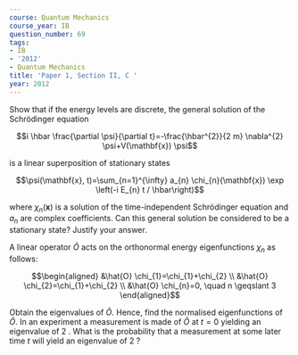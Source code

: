 ```yaml
---
course: Quantum Mechanics
course_year: IB
question_number: 69
tags:
- IB
- '2012'
- Quantum Mechanics
title: 'Paper 1, Section II, C '
year: 2012
---
```




Show that if the energy levels are discrete, the general solution of the Schrödinger equation

$$i \hbar \frac{\partial \psi}{\partial t}=-\frac{\hbar^{2}}{2 m} \nabla^{2} \psi+V(\mathbf{x}) \psi$$

is a linear superposition of stationary states

$$\psi(\mathbf{x}, t)=\sum_{n=1}^{\infty} a_{n} \chi_{n}(\mathbf{x}) \exp \left(-i E_{n} t / \hbar\right)$$

where $\chi_{n}(\mathbf{x})$ is a solution of the time-independent Schrödinger equation and $a_{n}$ are complex coefficients. Can this general solution be considered to be a stationary state? Justify your answer.

A linear operator $\hat{O}$ acts on the orthonormal energy eigenfunctions $\chi_{n}$ as follows:

$$\begin{aligned}
&\hat{O} \chi_{1}=\chi_{1}+\chi_{2} \\
&\hat{O} \chi_{2}=\chi_{1}+\chi_{2} \\
&\hat{O} \chi_{n}=0, \quad n \geqslant 3
\end{aligned}$$

Obtain the eigenvalues of $\hat{O}$. Hence, find the normalised eigenfunctions of $\hat{O}$. In an experiment a measurement is made of $\hat{O}$ at $t=0$ yielding an eigenvalue of 2 . What is the probability that a measurement at some later time $t$ will yield an eigenvalue of 2 ?